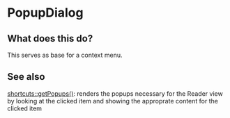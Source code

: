 # PopupDialog

## What does this do?

This serves as base for a context menu.

## See also

[shortcuts::getPopups()](/src/components/Reader/shortcuts.jsx): renders the popups necessary for the Reader view by looking at the clicked item and showing the approprate content for the clicked item
